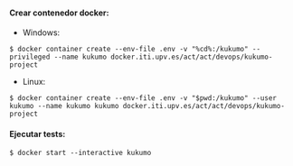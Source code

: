 #### Crear contenedor docker:

* Windows:
```Shell
$ docker container create --env-file .env -v "%cd%:/kukumo" --privileged --name kukumo docker.iti.upv.es/act/act/devops/kukumo-project
```

* Linux:
```Shell
$ docker container create --env-file .env -v "$pwd:/kukumo" --user kukumo --name kukumo kukumo docker.iti.upv.es/act/act/devops/kukumo-project
```

#### Ejecutar tests:

```Shell
$ docker start --interactive kukumo
```